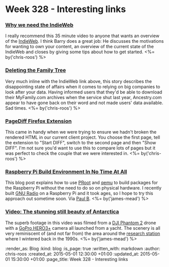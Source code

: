 Week 328 - Interesting links
============================

### [Why we need the IndieWeb](https://barryfrost.com/2015/04/here-s-a-video-of-the)

I really recommend this 35 minute video to anyone that wants an overview of the [IndieWeb][]. I think Barry does a great job: He discusses the motivations for wanting to own your content, an overview of the current state of the IndieWeb and closes by giving some tips about how to get started. <%= by('chris-roos') %>

### [Deleting the Family Tree](http://www.slate.com/articles/technology/future_tense/2015/04/myfamily_shuttered_ancestry_com_deleted_10_years_of_my_family_history.html)

Very much inline with the IndieWeb link above, this story describes the disappointing state of affairs when it comes to relying on big companies to look after your data. Having informed users that they'd be able to download their MyFamily.com archives when the service shut last year, Ancestry.com appear to have gone back on their word and not made users' data available. Sad times. <%= by('chris-roos') %>

### [PageDiff Firefox Extension](https://addons.mozilla.org/en-Us/firefox/addon/pagediff/)

This came in handy when we were trying to ensure we hadn't broken the rendered HTML in our current client project. You choose the first page, tell the extension to "Start DIFF", switch to the second page and then "Show DIFF". I'm not sure you'd want to use this to compare lots of pages but it was perfect to check the couple that we were interested in. <%= by('chris-roos') %>

[IndieWeb]: http://indiewebcamp.com/

### [Raspberry Pi Build Environment In No Time At All](https://lionfacelemonface.wordpress.com/2015/04/18/raspberry-pi-build-environment-in-no-time-at-all/)

This blog post explains how to use [PRoot][] and [qemu][] to build packages for the Raspberry Pi without the need to do so on physical hardware. I recently built [GNU Radio][] on a Raspberry Pi and it took ages, so I hope to try this approach out sometime soon. Via [Paul B][]. <%= by('james-mead') %>

[GNU Radio]: http://gnuradio.org/
[Paul B]: http://po-ru.com/
[PRoot]: http://proot.me/
[qemu]: http://qemu.org

### [Video: The stunning still beauty of Antarctica](http://sploid.gizmodo.com/video-the-stunning-still-beauty-of-antarctica-1700493358)

The superb footage in this video was filmed from a [DJI Phantom 2][] drone with a [GoPro HERO3+][] camera all launched from a yacht. The scenery is all very reminiscent of (and not far from) the area around the [research station][faraday-research-station] where I wintered back in the 1990s. <%= by('james-mead') %>

[DJI Phantom 2]: http://www.dji.com/product/phantom-2
[GoPro HERO3+]: https://gopro.com/support/hero3plus-black-support
[faraday-research-station]: http://www.antarctica.ac.uk/about_bas/our_history/stations_and_refuges/faraday.php

:render_as: Blog
:kind: blog
:is_page: true
:written_with: markdown
:author: chris-roos
:created_at: 2015-05-01 12:30:00 +01:00
:updated_at: 2015-05-01 15:30:00 +01:00
:page_title: Week 328 - Interesting links

